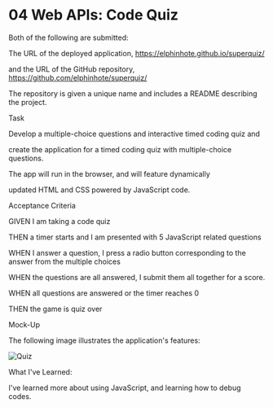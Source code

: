 # 04 Web APIs: Code Quiz

Both of the following are submitted:


The URL of the deployed application, https://elphinhote.github.io/superquiz/


and the URL of the GitHub repository, https://github.com/elphinhote/superquiz/


The repository is given a unique name and includes a README describing the project.


 Task
 
 
Develop a multiple-choice questions and interactive timed coding quiz and 

create the application for a timed coding quiz with multiple-choice questions. 

The app will run in the browser, and will feature dynamically 

updated HTML and CSS powered by JavaScript code. 



Acceptance Criteria


GIVEN I am taking a code quiz

THEN a timer starts and I am presented with 5 JavaScript related questions

WHEN I answer a question, I press a radio button corresponding to the answer from the multiple choices

WHEN the questions are all answered, I submit them all together for a score.

WHEN all questions are answered or the timer reaches 0

THEN the game is quiz over



Mock-Up


The following image illustrates the application's features:





![Quiz](https://user-images.githubusercontent.com/65749636/97097894-c2117800-1633-11eb-93db-e6d4abc7e254.PNG)




What I've Learned:


I've learned more about using JavaScript, and learning how to debug codes.




